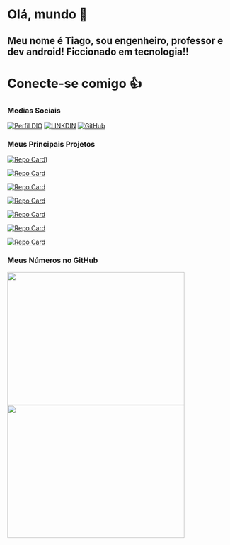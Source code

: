 # Olá, mundo &#x1F596; 
## Meu nome é Tiago, sou engenheiro, professor e dev android! Ficcionado em tecnologia!!

# Conecte-se comigo &#x1F44D;
### Medias Sociais
[![Perfil DIO](https://img.shields.io/badge/DIO/PERFIL-darkblue)](https://web.dio.me/users/tiago_pimenta)
[![LINKDIN](https://img.shields.io/badge/Linkdin-blue)](https://https://www.linkedin.com/in/tiago-lima-pimenta-651873b5/)
[![GitHub](https://img.shields.io/badge/GitHub-black)](https://github.com/AdemilsonSimiao)    
<div>

### Meus Principais Projetos

[![Repo Card](https://github-readme-stats.vercel.app/api/pin/?username=TiagoEngBrazil&repo=lab-padroes-projeto-spring-main&bg_color=000&border_color=30A3DC&show_icons=true&icon_color=30A3DC&title_color=E94D5F&text_color=FFF)](https://github.com/TiagoEngBrazil/lab-padroes-projeto-spring-main))

[![Repo Card](https://github-readme-stats.vercel.app/api/pin/?username=TiagoEngBrazil&repo=MyApplicationAge_Atualization&bg_color=000&border_color=30A3DC&show_icons=true&icon_color=30A3DC&title_color=E94D5F&text_color=FFF)](https://github.com/TiagoEngBrazil/MyApplicationAge_Atualization)


[![Repo Card](https://github-readme-stats.vercel.app/api/pin/?username=TiagoEngBrazil&repo=snackGame&bg_color=000&border_color=30A3DC&show_icons=true&icon_color=30A3DC&title_color=E94D5F&text_color=FFF)](https://github.com/TiagoEngBrazil/snackGame)

[![Repo Card](https://github-readme-stats.vercel.app/api/pin/?username=TiagoEngBrazil&repo=Project-social-medias&bg_color=000&border_color=30A3DC&show_icons=true&icon_color=30A3DC&title_color=E94D5F&text_color=FFF)](https://github.com/TiagoEngBrazil/Project-social-medias)

[![Repo Card](https://github-readme-stats.vercel.app/api/pin/?username=TiagoEngBrazil&repo=Instagram&bg_color=000&border_color=30A3DC&show_icons=true&icon_color=30A3DC&title_color=E94D5F&text_color=FFF)](https://github.com/TiagoEngBrazil/Instagram)

[![Repo Card](https://github-readme-stats.vercel.app/api/pin/?username=TiagoEngBrazil&repo=Projeto-Android&bg_color=000&border_color=30A3DC&show_icons=true&icon_color=30A3DC&title_color=E94D5F&text_color=FFF)](https://github.com/TiagoEngBrazil/Projeto-Android)

[![Repo Card](https://github-readme-stats.vercel.app/api/pin/?username=TiagoEngBrazil&repo=Projeto-cordel&bg_color=000&border_color=30A3DC&show_icons=true&icon_color=30A3DC&title_color=E94D5F&text_color=FFF)](https://github.com/TiagoEngBrazil/Projeto-cordel)


### Meus Números no GitHub

<img width="400" height="300" src="https://github-readme-stats.vercel.app/api/top-langs/?username=TiagoEngBrazil&layout=compact&langs_count=20&theme=dracula"/>


<img width="400" height="300" src="https://github-readme-stats.vercel.app/api?username=TiagoEngBrazil&show_icons=true&theme=dracula&include_all_commits=true&count_private=true"/>



</div>


